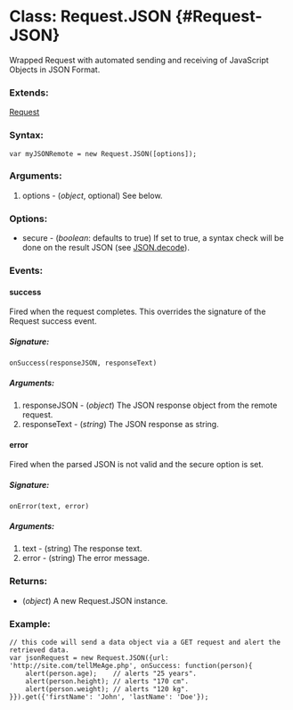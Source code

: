 Class: Request.JSON {#Request-JSON}
=================================

Wrapped Request with automated sending and receiving of JavaScript Objects in JSON Format.

### Extends:

[Request](/Request/Request)

### Syntax:

	var myJSONRemote = new Request.JSON([options]);

### Arguments:

1. options - (*object*, optional) See below.

### Options:

* secure  - (*boolean*: defaults to true) If set to true, a syntax check will be done on the result JSON (see [JSON.decode](/Utilities/JSON#JSON:decode)).

### Events:

#### success

Fired when the request completes. This overrides the signature of the Request success event.

##### Signature:

	onSuccess(responseJSON, responseText)

##### Arguments:

1. responseJSON - (*object*) The JSON response object from the remote request.
2. responseText - (*string*) The JSON response as string.

#### error

Fired when the parsed JSON is not valid and the secure option is set.

##### Signature:

	onError(text, error)

##### Arguments:

1. text - (string) The response text.
2. error - (string) The error message.

### Returns:

* (*object*) A new Request.JSON instance.

### Example:

	// this code will send a data object via a GET request and alert the retrieved data.
	var jsonRequest = new Request.JSON({url: 'http://site.com/tellMeAge.php', onSuccess: function(person){
		alert(person.age);    // alerts "25 years".
		alert(person.height); // alerts "170 cm".
		alert(person.weight); // alerts "120 kg".
	}}).get({'firstName': 'John', 'lastName': 'Doe'});
